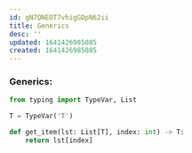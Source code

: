 ```yaml
---
id: gN7QNEOT7vhigGDpN62ii
title: Generics
desc: ''
updated: 1641426985085
created: 1641426985085
---
```


### Generics:

```python
from typing import TypeVar, List

T = TypeVar('T')

def get_item(lst: List[T], index: int) -> T:
	return lst[index]
```
